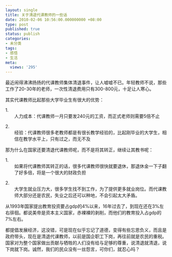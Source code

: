 ```yaml
---
layout: single
title: 关于清退代课教师的一些话
date: 2010-02-06 10:56:00.000000000 +08:00
type: post
published: true
status: publish
categories:
- 未分类
tags:
- 感悟
- 生活
meta:
  views: '295'
---
```

<p><span style="font-family: 宋体;">最近闹得沸沸扬扬的代课教师集体清退事件，让人嘘嘘不已。年轻教师不说，那些工作了</span><span lang="EN-US" xml:lang="EN-US">20-30</span><span style="font-family: 宋体;">年的老师，一次性清退费用只有</span><span lang="EN-US" xml:lang="EN-US">300-800</span><span style="font-family: 宋体;">元，十足让人寒心。</span></p>
<p><span style="font-family: 宋体;">其实代课教师比起那些大学毕业生有很大的优势：</span></p>
<p style="margin-left: 21pt; text-indent: -21pt;">
<span style="" lang="EN-US" xml:lang="EN-US"><span style="">1.<span style="font-family: &quot;Times new roman&quot;; font-style: normal; font-variant: normal; font-weight: normal; font-size: 7pt; line-height: normal; font-size-adjust: none; font-stretch: normal; -x-system-font: none;">        </span></span></span><br />
<span style="font-family: 宋体;">人力成本：代课教师一月只要发</span><span lang="EN-US" xml:lang="EN-US">240</span><span style="font-family: 宋体;">元的工资，而正式老师则需要</span><span lang="EN-US" xml:lang="EN-US">5</span><span style="font-family: 宋体;">倍不止</span></p>
<p style="margin-left: 21pt; text-indent: -21pt;">
<span style="" lang="EN-US" xml:lang="EN-US"><span style="">2.<span style="font-family: &quot;Times new roman&quot;; font-style: normal; font-variant: normal; font-weight: normal; font-size: 7pt; line-height: normal; font-size-adjust: none; font-stretch: normal; -x-system-font: none;">        </span></span></span><br />
<span style="font-family: 宋体;">经验：代课教师很多老教师都是有很长教学经验的，比起刚毕业的大学生，相信在教学水平上，只有过之，而无不及</span></p>
<p><span style="font-family: 宋体;">那为什么在国家还要清退代课教师呢，而不是将其转正，继续让其教书呢：</span></p>
<p style="margin-left: 21pt; text-indent: -21pt;">
<span style="" lang="EN-US" xml:lang="EN-US"><span style="">1.<span style="font-family: &quot;Times new roman&quot;; font-style: normal; font-variant: normal; font-weight: normal; font-size: 7pt; line-height: normal; font-size-adjust: none; font-stretch: normal; -x-system-font: none;">        </span></span></span><br />
<span style="font-family: 宋体;">如果将代课教师其转正的话，很多代课教师很快就要退休，那退休金一下子翻了好多倍，将是一个很大的财政负担</span></p>
<p style="margin-left: 21pt; text-indent: -21pt;">
<span style="" lang="EN-US" xml:lang="EN-US"><span style="">2.<span style="font-family: &quot;Times new roman&quot;; font-style: normal; font-variant: normal; font-weight: normal; font-size: 7pt; line-height: normal; font-size-adjust: none; font-stretch: normal; -x-system-font: none;">        </span></span></span><br />
<span style="font-family: 宋体;">大学生就业压力大，很多学生找不到工作，为了提供更多就业岗位。而代课教师大部分还是农民，失业之后还可以种地，不会引起太大矛盾。</span></p>
<p><span style="font-family: 宋体;">从</span><span lang="EN-US" xml:lang="EN-US">1993</span><span style="font-family: 宋体;">年国家提出教育投资要占</span><span lang="EN-US" xml:lang="EN-US">gdp</span><span style="font-family: 宋体;">的</span><span lang="EN-US" xml:lang="EN-US">4%</span><span style="font-family: 宋体;">以来，</span><span lang="EN-US" xml:lang="EN-US">16</span><span style="font-family: 宋体;">年过去了，到现在还在</span><span lang="EN-US" xml:lang="EN-US">3%</span><span style="font-family: 宋体;">左右徘徊。都说美帝是资本主义国家，赤裸裸的剥削，而他们的教育投入占</span><span lang="EN-US" xml:lang="EN-US">gdp</span><span style="font-family: 宋体;">的</span><span lang="EN-US" xml:lang="EN-US">7%</span><span style="font-family: 宋体;">左右。</span></p>
<p><span style="font-family: 宋体;">都提倡发展经济，这没错，可是现在似乎忘记了道德，变得有些忘恩负义，而且是政府带头，现在是清退代课教师，以前是国企职工下岗，再往前就是农民的重税。国家对为整个国家做出贡献与牺牲的人们没有给与足够的尊重，说清退就清退，说下岗就下岗。诚然，我们的民众没有一丝怨言，可你们，就忍心吗？</span></p>
<p><span lang="EN-US" xml:lang="EN-US"> </span></p>
